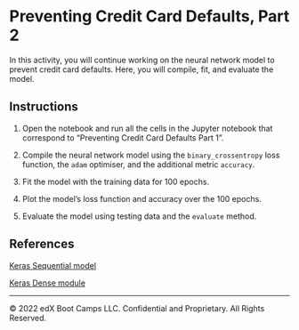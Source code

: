 # Preventing Credit Card Defaults, Part 2

In this activity, you will continue working on the neural network model to prevent credit card defaults. Here, you will compile, fit, and evaluate the model.

## Instructions

1. Open the notebook and run all the cells in the Jupyter notebook that correspond to “Preventing Credit Card Defaults Part 1”.

2. Compile the neural network model using the `binary_crossentropy` loss function, the `adam` optimiser, and the additional metric `accuracy`.

3. Fit the model with the training data for 100 epochs.

4. Plot the model’s loss function and accuracy over the 100 epochs.

5. Evaluate the model using testing data and the `evaluate` method.

## References

[Keras Sequential model](https://keras.io/api/models/sequential/)

[Keras Dense module](https://keras.io/api/layers/core_layers/dense/)

---

© 2022 edX Boot Camps LLC. Confidential and Proprietary. All Rights Reserved.
